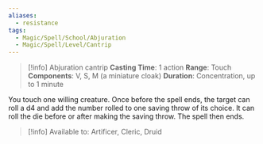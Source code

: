 ```yaml
---
aliases:
  - resistance
tags:
  - Magic/Spell/School/Abjuration
  - Magic/Spell/Level/Cantrip
---
```

>[!info]
>Abjuration cantrip
>**Casting Time**: 1 action
>**Range**: Touch
>**Components**: V, S, M (a miniature cloak)
>**Duration**: Concentration, up to 1 minute

You touch one willing creature. Once before the spell ends, the target can roll a d4 and add the number rolled to one saving throw of its choice. It can roll the die before or after making the saving throw. The spell then ends.<br>
>[!info] Available to:
>Artificer, Cleric, Druid